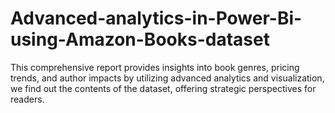 # Advanced-analytics-in-Power-Bi-using-Amazon-Books-dataset
This comprehensive report provides insights into book genres, pricing trends, and author impacts by utilizing advanced analytics and visualization, we find out the contents of the dataset, offering strategic perspectives for readers.

